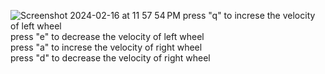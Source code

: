 ![Screenshot 2024-02-16 at 11 57 54 PM](https://github.com/jiwon-hae/DifferentialDriveController/assets/71223611/c129725a-3437-4bec-aac0-40c2d3592766)
press "q" to increse the velocity of left wheel\
press "e" to decrease the velocity of left wheel\
press "a" to increse the velocity of right wheel\
press "d" to decrease the velocity of right wheel
